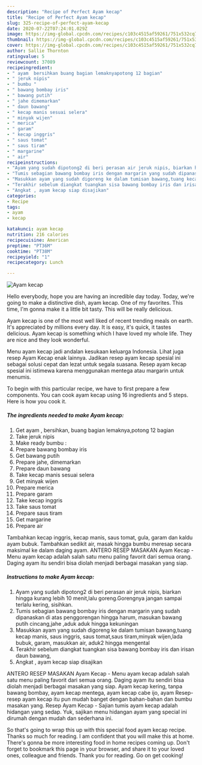 ```yaml
---
description: "Recipe of Perfect Ayam kecap"
title: "Recipe of Perfect Ayam kecap"
slug: 325-recipe-of-perfect-ayam-kecap
date: 2020-07-22T07:24:01.029Z
image: https://img-global.cpcdn.com/recipes/c103c4515af59261/751x532cq70/ayam-kecap-foto-resep-utama.jpg
thumbnail: https://img-global.cpcdn.com/recipes/c103c4515af59261/751x532cq70/ayam-kecap-foto-resep-utama.jpg
cover: https://img-global.cpcdn.com/recipes/c103c4515af59261/751x532cq70/ayam-kecap-foto-resep-utama.jpg
author: Sallie Thornton
ratingvalue: 5
reviewcount: 37089
recipeingredient:
- " ayam  bersihkan buang bagian lemaknyapotong 12 bagian"
- " jeruk nipis"
- " bumbu "
- " bawang bombay iris"
- " bawang putih"
- " jahe dimemarkan"
- " daun bawang"
- " kecap manis sesuai selera"
- " minyak wijen"
- " merica"
- " garam"
- " kecap inggris"
- " saus tomat"
- " saus tiram"
- " margarine"
- " air"
recipeinstructions:
- "Ayam yang sudah dipotong2 di beri perasan air jeruk nipis, biarkan hingga kurang lebih 10 menit,lalu goreng.Gorengnya jangan sampai terlalu kering, sisihkan."
- "Tumis sebagian bawang bombay iris dengan margarin yang sudah dipanaskan di atas penggorengan hingga harum, masukan bawang putih cincang,jahe ,aduk aduk hingga kekuningan"
- "Masukkan ayam yang sudah digoreng ke dalam tumisan bawang,tuang kecap manis, saus inggris, saus tomat,saus tiram,minyak wijen,lada bubuk, garam, masukkan air, aduk2 hingga mengental"
- "Terakhir sebelum diangkat tuangkan sisa bawang bombay iris dan irisan daun bawang,"
- "Angkat , ayam kecap siap disajikan"
categories:
- Recipe
tags:
- ayam
- kecap

katakunci: ayam kecap 
nutrition: 216 calories
recipecuisine: American
preptime: "PT36M"
cooktime: "PT38M"
recipeyield: "1"
recipecategory: Lunch

---
```



![Ayam kecap](https://img-global.cpcdn.com/recipes/c103c4515af59261/751x532cq70/ayam-kecap-foto-resep-utama.jpg)

Hello everybody, hope you are having an incredible day today. Today, we're going to make a distinctive dish, ayam kecap. One of my favorites. This time, I'm gonna make it a little bit tasty. This will be really delicious.

Ayam kecap is one of the most well liked of recent trending meals on earth. It's appreciated by millions every day. It is easy, it's quick, it tastes delicious. Ayam kecap is something which I have loved my whole life. They are nice and they look wonderful.

Menu ayam kecap jadi andalan kesukaan keluarga Indonesia. Lihat juga resep Ayam Kecap enak lainnya. Jadikan resep ayam kecap spesial ini sebagai solusi cepat dan lezat untuk segala suasana. Resep ayam kecap spesial ini istimewa karena menggunakan mentega atau margarin untuk menumis.


To begin with this particular recipe, we have to first prepare a few components. You can cook ayam kecap using 16 ingredients and 5 steps. Here is how you cook it.

<!--inarticleads1-->

##### The ingredients needed to make Ayam kecap:

1. Get  ayam , bersihkan, buang bagian lemaknya,potong 12 bagian
1. Take  jeruk nipis
1. Make ready  bumbu :
1. Prepare  bawang bombay iris
1. Get  bawang putih
1. Prepare  jahe, dimemarkan
1. Prepare  daun bawang
1. Take  kecap manis sesuai selera
1. Get  minyak wijen
1. Prepare  merica
1. Prepare  garam
1. Take  kecap inggris
1. Take  saus tomat
1. Prepare  saus tiram
1. Get  margarine
1. Prepare  air


Tambahkan kecap inggris, kecap manis, saus tomat, gula, garam dan kaldu ayam bubuk. Tambahkan sedikit air, masak hingga bumbu meresap secara maksimal ke dalam daging ayam. ANTERO RESEP MASAKAN Ayam Kecap - Menu ayam kecap adalah salah satu menu paling favorit dari semua orang. Daging ayam itu sendiri bisa diolah menjadi berbagai masakan yang siap. 

<!--inarticleads2-->

##### Instructions to make Ayam kecap:

1. Ayam yang sudah dipotong2 di beri perasan air jeruk nipis, biarkan hingga kurang lebih 10 menit,lalu goreng.Gorengnya jangan sampai terlalu kering, sisihkan.
1. Tumis sebagian bawang bombay iris dengan margarin yang sudah dipanaskan di atas penggorengan hingga harum, masukan bawang putih cincang,jahe ,aduk aduk hingga kekuningan
1. Masukkan ayam yang sudah digoreng ke dalam tumisan bawang,tuang kecap manis, saus inggris, saus tomat,saus tiram,minyak wijen,lada bubuk, garam, masukkan air, aduk2 hingga mengental
1. Terakhir sebelum diangkat tuangkan sisa bawang bombay iris dan irisan daun bawang,
1. Angkat , ayam kecap siap disajikan


ANTERO RESEP MASAKAN Ayam Kecap - Menu ayam kecap adalah salah satu menu paling favorit dari semua orang. Daging ayam itu sendiri bisa diolah menjadi berbagai masakan yang siap. Ayam kecap kering, tanpa bawang bombay, ayam kecap mentega, ayam kecap cabe ijo, ayam Resep-resep ayam kecap itu pun mudah banget dengan bahan-bahan dan bumbu masakan yang. Resep Ayam Kecap - Sajian tumis ayam kecap adalah hidangan yang sedap. Yuk, sajikan menu hidangan ayam yang special ini dirumah dengan mudah dan sederhana ini. 

So that's going to wrap this up with this special food ayam kecap recipe. Thanks so much for reading. I am confident that you will make this at home. There's gonna be more interesting food in home recipes coming up. Don't forget to bookmark this page in your browser, and share it to your loved ones, colleague and friends. Thank you for reading. Go on get cooking!
